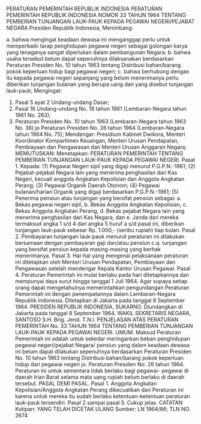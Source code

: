  PERATURAN PEMERINTAH REPUBLIK INDONESIA PERATURAN PEMERINTAH REPUBLIK INDONESIA NOMOR 33 TAHUN 1964 TENTANG PEMBERIAN TUNJANGAN LAUK-PAUK KEPADA PEGAWAI NEGERI/PEJABAT NEGARA Presiden Republik Indonesia,
Menimbang:

a. bahwa mengingat keadaan dewasa ini menganggap perlu untuk memperbaiki tarap penghidupan pegawai negeri sebagai golongan karya yang tenaganya sangat diperlukan dalam pembangunan Negara;
b. bahwa usaha tersebut belum dapat sepenuhnya dilaksanakan berdasarkan Peraturan Presiden No. 10 tahun 1963 tentang Distribusi bahan/barang pokok keperluan hidup bagi pegawai negeri;
c. bahwa berhubung dengan itu kepada pegawai negeri sepanjang yang belum menerimanya perlu diberikan tunjangan bulanan yang berupa uang dan yang disebut tunjangan lauk-pauk;
Mengingat:

1. Pasal 5 ayat 2 Undang-undang Dasar;
2. Pasal 16 Undang-undang No. 18 tahun 1961 (Lembaran-Negara tahun 1961 No. 263);
3. Peraturan Presiden No. 10 tahun 1963 (Lembaran-Negara tahun 1963 No. 36) jo Peraturan Presiden No. 26 tahun 1964 (Lembaran-Negara tahun 1964 No. 75); Mendengar: Presidium Kabinet Dwikora, Menteri Koordinator Kompartimen Keuangan, Menteri Urusan Pendapatan, Pembiayaan dan Pengawasan dan Menteri Urusan Anggaran Negara;
MEMUTUSKAN:
 Menetapkan: PERATURAN PEMERINTAH TENTANG PEMBERIAN TUNJANGAN LAUK-PAUK KEPADA PEGAWAI NEGERI. Pasal 1. Kepada:
(1) Pegawai Negeri sipil yang digaji menurut P.G.P.N.-1961;
(2) Pejabat-pejabat Negara lain yang menerima penghasilan dari Kas Negeri, kecuali anggota Angkatan Kepolisian dan Anggota Angkatan Perang;
(3) Pegawai Organik Daerah Otonom;
(4) Pegawai bulanan/harian Organik yang digaji berdasarkan P.G.P.N.-1961;
(5) Penerima pensiun atau tunjangan yang bersifat pensiun sebagai:
a. Bekas pegawai negeri sipil, b. Bekas Anggota Angkatan Kepolisian, c. Bekas Anggota Angkatan Perang, d. Bekas pejabat Negara lain yang menerima penghasilan dari Kas Negara, dan e. Janda dari mereka termaksud angka 1 s/d 4 dan angka 5 huruf a s/d pasal ini, diberikan tunjangan lauk-pauk sebesar Rp. 1.000,- (seribu rupiah) tiap bulan. Pasal 2. Pembayaran tunjangan lauk-pauk menurut peraturan ini dilakukan bersamaan dengan pembayaran gaji dan/atau pensiun c.q. tunjangan yang bersifat pensiun kepada masing-masing yang berhak menerimanya. Pasal 3. Hal-hal yang mengenai pelaksanaan peraturan ini ditetapkan oleh Menteri Urusan Pendapatan, Pembiayaan dan Pengawasan setelah mendengar Kepala Kantor Urusan Pegawai. Pasal 4. Peraturan Pemerintah ini mulai berlaku pada hari ditetapkannya dan mempunyai daya surut hingga tanggal 1 Juli 1964. Agar supaya setiap orang dapat mengetahuinya memerintahkan pengundangan Peraturan Pemerintah ini dengan penempatannya dalam Lembaran-Negara Republik Indonesia. Ditetapkan di Jakarta pada tanggal 8 September 1964. PRESIDEN REPUBLIK INDONESIA, SUKARNO. Diundangkan di Jakarta pada tanggal 8 September 1964. WAKIL SEKRETARIS NEGARA, SANTOSO S.H. Brig. Jend. T.N.I. PENJELASAN ATAS PERATURAN PEMERINTAH No. 33 TAHUN 1964 TENTANG PEMBERIAN TUNJANGAN LAUK-PAUK KEPADA PEGAWAI NEGERI. UMUM. Maksud Peraturan Pemerintah ini adalah untuk sekedar meringankan beban penghidupan pegawai negeri/pejabat Negara/ pensiun yang dalam keadaan dewasa ini belum dapat dilakukan sepenuhnya berdasarkan Peraturan Presiden No. 10 tahun 1963 tentang Distribusi bahan/barang pokok keperluan hidup dari pegawai negeri jo. Peraturan Presiden No. 26 tahun 1964. Peraturan ini untuk sementara tidak berlaku bagi pegawai- pegawai di daerah Irian Barat selama mata uang rupiah belum berlaku di daerah tersebut. PASAL DEMI PASAL. Pasal 1. Anggota Angkatan Kepolisian/Anggota Angkatan Perang dikecualikan dari Peraturan ini karena untuk mereka itu sudah berlaku ketentuan-ketentuan peraturan lauk-pauk tersendiri. Pasal 2 sampai pasal 5. Cukup jelas. CATATAN Kutipan: YANG TELAH DICETAK ULANG Sumber: LN 1964/86; TLN NO. 2674